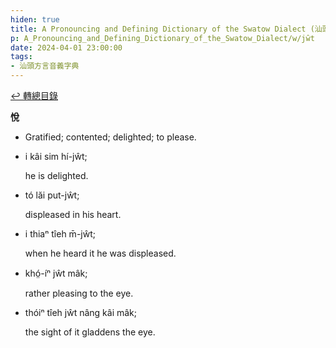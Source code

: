 ```yaml
---
hiden: true
title: A Pronouncing and Defining Dictionary of the Swatow Dialect (汕頭方言音義字典) / jŵt
p: A_Pronouncing_and_Defining_Dictionary_of_the_Swatow_Dialect/w/jŵt
date: 2024-04-01 23:00:00
tags: 
- 汕頭方言音義字典
---
```


[↩️ 轉總目錄](/A_Pronouncing_and_Defining_Dictionary_of_the_Swatow_Dialect)


**悅**
- Gratified; contented; delighted; to please.

- i kâi sim hí-jŵt;

  he is delighted.

- tó lăi put-jŵt;

  displeased in his heart.

- i thiaⁿ tîeh m̄-jŵt;

  when he heard it he was displeased.

- khó̤-íⁿ jŵt mâk;

  rather pleasing to the eye.

- thóiⁿ tîeh jŵt nâng kâi mâk;

  the sight of it gladdens the eye.